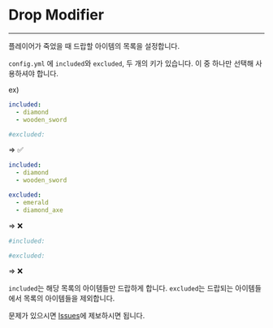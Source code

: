 # Drop Modifier

---

플레이어가 죽었을 때 드랍할 아이템의 목록을 설정합니다.

`config.yml` 에 `included`와 `excluded`, 두 개의 키가 있습니다.
이 중 하나만 선택해 사용하셔야 합니다.

ex)
```yaml
included:
  - diamond
  - wooden_sword

#excluded:
```
=> :white_check_mark:
```yaml
included:
  - diamond
  - wooden_sword

excluded:
  - emerald
  - diamond_axe
```
=> :x:
```yaml
#included:

#excluded:
```
=> :x:

`included`는 해당 목록의 아이템들만 드랍하게 합니다.
`excluded`는 드랍되는 아이템들에서 목록의 아이템들을 제외합니다.

문제가 있으시면 [Issues](https://github.com/spacedvoid/DropModifier/issues)에 제보하시면 됩니다.